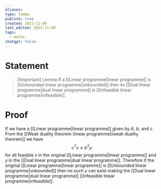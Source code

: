 ```yaml
---
aliases: 
type: lemma
publish: true
created: 2023-11-09
last_edited: 2023-11-09
tags:
  - maths
chatgpt: false
---
```

# Statement

> [!important] Lemma
> If a [[Linear programme|linear programme]] is [[Unbounded linear programme|unbounded]] then its [[Dual linear programme|dual linear programme]] is [[Infeasible linear programme|infeasible]].

# Proof

If we have a [[Linear programme|linear programme]] given by $A$, $b$, and $c$. From the [[Weak duality theorem (linear programme)|weak duality theorem]] we have
$$
c^Tx \leq b^Ty.$$
for all feasible $x$ in the original [[Linear programme|linear programme]] and $y$ in the [[Dual linear programme|dual linear programme]]. Therefore if the original [[Linear programme|linear programme]] is [[Unbounded linear programme|unbounded]] then no such $y$ can exist making the [[Dual linear programme|dual linear programme]] [[Infeasible linear programme|infeasible]].
